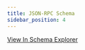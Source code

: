 ```yaml
---
title: JSON-RPC Schema
sidebar_position: 4
---
```


[View In Schema Explorer](https://playground.open-rpc.org/?uiSchema[appBar][ui:darkMode]=true&uiSchema[appBar][ui:examplesDropdown]=false&uiSchema[appBar][ui:splitView]=false&uiSchema[appBar][ui:input]=false&uiSchema[appBar][ui:title]=RPC%20Schema&schemaUrl=https://raw.githubusercontent.com/ChainSafe/forest/main/docs/docs/users/openrpc.json)
